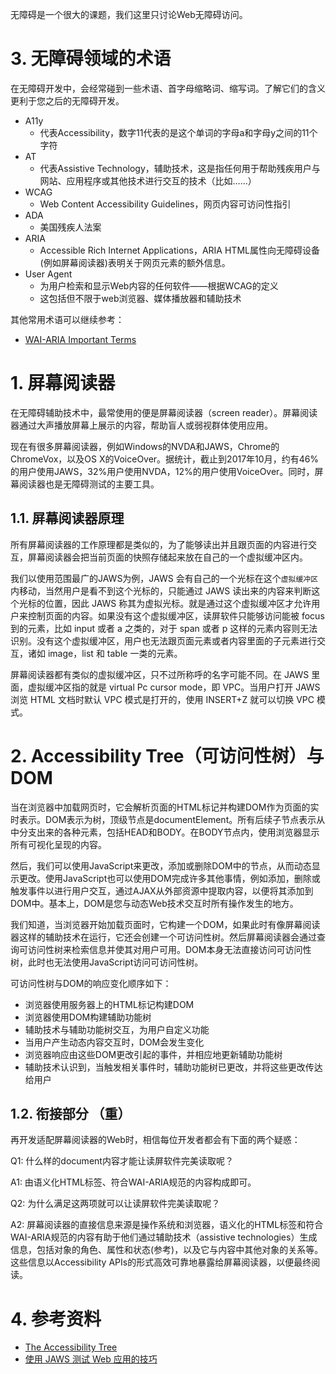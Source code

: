 
无障碍是一个很大的课题，我们这里只讨论Web无障碍访问。

# 3. 无障碍领域的术语

在无障碍开发中，会经常碰到一些术语、首字母缩略词、缩写词。了解它们的含义更利于您之后的无障碍开发。

- A11y
    - 代表Accessibility，数字11代表的是这个单词的字母a和字母y之间的11个字符
- AT
    - 代表Assistive Technology，辅助技术，这是指任何用于帮助残疾用户与网站、应用程序或其他技术进行交互的技术（比如……）
- WCAG
    - Web Content Accessibility Guidelines，网页内容可访问性指引
- ADA
    - 美国残疾人法案
- ARIA
    - Accessible Rich Internet Applications，ARIA HTML属性向无障碍设备(例如屏幕阅读器)表明关于网页元素的额外信息。
- User Agent
    - 为用户检索和显示Web内容的任何软件——根据WCAG的定义
    - 这包括但不限于web浏览器、媒体播放器和辅助技术

其他常用术语可以继续参考：
- [WAI-ARIA Important Terms](https://www.w3.org/TR/wai-aria-1.1/#x4-important-terms)

# 1. 屏幕阅读器

在无障碍辅助技术中，最常使用的便是屏幕阅读器（screen reader）。屏幕阅读器通过大声播放屏幕上展示的内容，帮助盲人或弱视群体使用应用。

现在有很多屏幕阅读器，例如Windows的NVDA和JAWS，Chrome的ChromeVox，以及OS X的VoiceOver。据统计，截止到2017年10月，约有46%的用户使用JAWS，32%用户使用NVDA，12%的用户使用VoiceOver。同时，屏幕阅读器也是无障碍测试的主要工具。

## 1.1. 屏幕阅读器原理

所有屏幕阅读器的工作原理都是类似的，为了能够读出并且跟页面的内容进行交互，屏幕阅读器会把当前页面的快照存储起来放在自己的一个虚拟缓冲区内。

我们以使用范围最广的JAWS为例，JAWS 会有自己的一个光标在这个`虚拟缓冲区`内移动，当然用户是看不到这个光标的，只能通过 JAWS 读出来的内容来判断这个光标的位置，因此 JAWS 称其为虚拟光标。就是通过这个虚拟缓冲区才允许用户来控制页面的内容。如果没有这个虚拟缓冲区，读屏软件只能够访问能被 focus 到的元素，比如 input 或者 a 之类的，对于 span 或者 p 这样的元素内容则无法识别。没有这个虚拟缓冲区，用户也无法跟页面元素或者内容里面的子元素进行交互，诸如 image，list 和 table 一类的元素。

屏幕阅读器都有类似的虚拟缓冲区，只不过所称呼的名字可能不同。在 JAWS 里面，虚拟缓冲区指的就是 virtual Pc cursor mode，即 VPC。当用户打开 JAWS 浏览 HTML 文档时默认 VPC 模式是打开的，使用 INSERT+Z 就可以切换 VPC 模式。

# 2. Accessibility Tree（可访问性树）与 DOM
当在浏览器中加载网页时，它会解析页面的HTML标记并构建DOM作为页面的实时表示。DOM表示为树，顶级节点是documentElement。所有后续子节点表示从中分支出来的各种元素，包括HEAD和BODY。在BODY节点内，使用浏览器显示所有可视化呈现的内容。

然后，我们可以使用JavaScript来更改，添加或删除DOM中的节点，从而动态显示更改。使用JavaScript也可以使用DOM完成许多其他事情，例如添加，删除或触发事件以进行用户交互，通过AJAX从外部资源中提取内容，以便将其添加到DOM中。基本上，DOM是您与动态Web技术交互时所有操作发生的地方。

我们知道，当浏览器开始加载页面时，它构建一个DOM，如果此时有像屏幕阅读器这样的辅助技术在运行，它还会创建一个可访问性树。然后屏幕阅读器会通过查询可访问性树来检索信息并使其对用户可用。DOM本身无法直接访问可访问性树，此时也无法使用JavaScript访问可访问性树。

可访问性树与DOM的响应变化顺序如下：
- 浏览器使用服务器上的HTML标记构建DOM
- 浏览器使用DOM构建辅助功能树
- 辅助技术与辅助功能树交互，为用户自定义功能
- 当用户产生动态内容交互时，DOM会发生变化
- 浏览器响应由这些DOM更改引起的事件，并相应地更新辅助功能树
- 辅助技术认识到，当触发相关事件时，辅助功能树已更改，并将这些更改传达给用户


## 1.2. 衔接部分 （重）


再开发适配屏幕阅读器的Web时，相信每位开发者都会有下面的两个疑惑：

Q1: 什么样的document内容才能让读屏软件完美读取呢？

A1: 由语义化HTML标签、符合WAI-ARIA规范的内容构成即可。

Q2: 为什么满足这两项就可以让读屏软件完美读取呢？

A2: 屏幕阅读器的直接信息来源是操作系统和浏览器，语义化的HTML标签和符合WAI-ARIA规范的内容有助于他们通过辅助技术（assistive technologies）生成信息，包括对象的角色、属性和状态(参考)，以及它与内容中其他对象的关系等。这些信息以Accessibility APIs的形式高效可靠地暴露给屏幕阅读器，以便最终阅读。



# 4. 参考资料
- [The Accessibility Tree](http://whatsock.com/training/)
- [使用 JAWS 测试 Web 应用的技巧](https://www.ibm.com/developerworks/cn/web/1010_sunqy_jaws/index.html)
